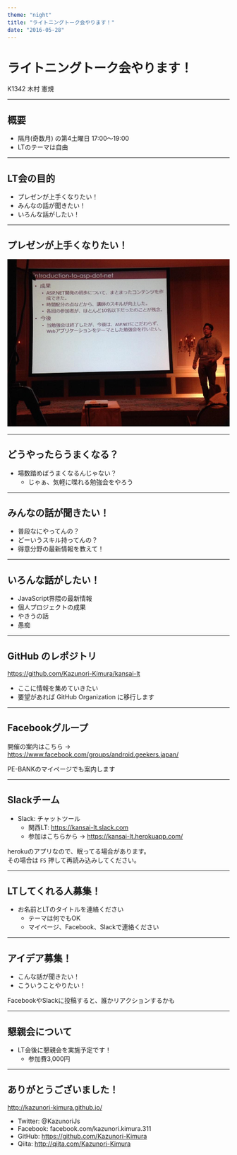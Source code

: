 ```yaml
---
theme: "night"
title: "ライトニングトーク会やります！"
date: "2016-05-28" 
---
```

# ライトニングトーク会やります！

K1342 木村 憲規

---

## 概要

* 隔月(奇数月) の第4土曜日 17:00～19:00
* LTのテーマは自由

---

## LT会の目的

* プレゼンが上手くなりたい！
* みんなの話が聞きたい！
* いろんな話がしたい！

---

## プレゼンが上手くなりたい！

![プロエンジニア・フェスティバルの様子](./images/pe-fes.jpg)

---

## どうやったらうまくなる？

* 場数踏めばうまくなるんじゃない？
  - じゃぁ、気軽に喋れる勉強会をやろう

---

## みんなの話が聞きたい！

* 普段なにやってんの？
* どーいうスキル持ってんの？
* 得意分野の最新情報を教えて！

---

## いろんな話がしたい！

* JavaScript界隈の最新情報
* 個人プロジェクトの成果
* やきうの話
* 愚痴

---

## GitHub のレポジトリ

https://github.com/Kazunori-Kimura/kansai-lt

* ここに情報を集めていきたい
* 要望があれば GitHub Organization に移行します

---

## Facebookグループ

開催の案内はこちら -> https://www.facebook.com/groups/android.geekers.japan/

PE-BANKのマイページでも案内します

---

## Slackチーム

* Slack: チャットツール
  - 関西LT: https://kansai-lt.slack.com
  - 参加はこちらから -> https://kansai-lt.herokuapp.com/

herokuのアプリなので、眠ってる場合があります。  
その場合は `F5` 押して再読み込みしてください。

---

## LTしてくれる人募集！

* お名前とLTのタイトルを連絡ください
  - テーマは何でもOK
  - マイページ、Facebook、Slackで連絡ください

---

## アイデア募集！

* こんな話が聞きたい！
* こういうことやりたい！

FacebookやSlackに投稿すると、誰かリアクションするかも

---

## 懇親会について

* LT会後に懇親会を実施予定です！
  - 参加費3,000円

---

## ありがとうございました！

http://kazunori-kimura.github.io/

* Twitter: @KazunoriJs
* Facebook: facebook.com/kazunori.kimura.311
* GitHub: https://github.com/Kazunori-Kimura
* Qiita: http://qiita.com/Kazunori-Kimura
